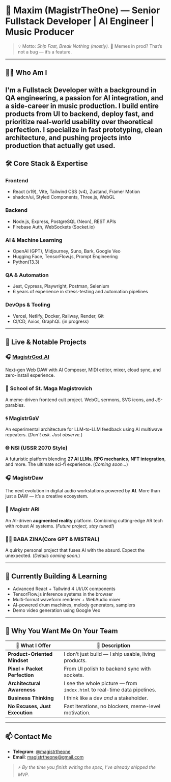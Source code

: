 # 👾 Maxim (MagistrTheOne) — Senior Fullstack Developer | AI Engineer | Music Producer
> 💡 Motto: *Ship Fast, Break Nothing (mostly).*
> 🧠 Memes in prod? That’s not a bug — it’s a feature.
---
## 🧑‍💻 Who Am I
I'm a **Fullstack Developer** with a background in **QA engineering**, a passion for **AI integration**, and a side-career in **music production**. I build entire products from UI to backend, deploy fast, and prioritize real-world usability over theoretical perfection.
I specialize in fast prototyping, clean architecture, and pushing projects into production that actually get used.
---
## 🛠️ Core Stack & Expertise
### **Frontend**
* React (v19), Vite, Tailwind CSS (v4), Zustand, Framer Motion
* shadcn/ui, Styled Components, Three.js, WebGL
### **Backend**
* Node.js, Express, PostgreSQL (Neon), REST APIs
* Firebase Auth, WebSockets (Socket.io)
### **AI & Machine Learning**
* OpenAI (GPT), Midjourney, Suno, Bark, Google Veo
* Hugging Face, TensorFlow\.js, Prompt Engineering
* Python(13.3)
### **QA & Automation**
* Jest, Cypress, Playwright, Postman, Selenium
* 6 years of experience in stress-testing and automation pipelines
### **DevOps & Tooling**
* Vercel, Netlify, Docker, Railway, Render, Git
* CI/CD, Axios, GraphQL (in progress)
---
## 🚀 Live & Notable Projects
### 🎧 [**MagistrGod.AI**](https://magistrgodai.vercel.app)
Next-gen Web DAW with AI Composer, MIDI editor, mixer, cloud sync, and zero-install experience.
### 📿 **School of St. Maga Magistrovich**
A meme-driven frontend cult project. WebGL sermons, SVG icons, and JS-parables.
### 🌀 **MagistrGaV**
An experimental architecture for LLM-to-LLM feedback using AI multiwave repeaters.
(*Don’t ask. Just observe.*)
### 🌐 **NSI (USSR 2070 Style)**
A futuristic platform blending **27 AI LLMs**, **RPG mechanics**, **NFT integration**, and more. The ultimate sci-fi experience. (*Coming soon...*)
### 🎧 **MagistrDaw**
The next evolution in digital audio workstations powered by **AI**. More than just a DAW — it’s a creative ecosystem.
### 🤖 **Magistr ARI**
An AI-driven **augmented reality** platform. Combining cutting-edge AR tech with robust AI systems. (*Future project, stay tuned!*)
### 🧙‍♀️ **BABA ZINA(Core GPT & MISTRAL)**
A quirky personal project that fuses AI with the absurd. Expect the unexpected. (*Details coming soon.*)

---

## 🌱 Currently Building & Learning

* Advanced React + Tailwind 4 UI/UX components
* TensorFlow\.js inference systems in the browser
* Multi-format waveform renderer + WebAudio mixer
* AI-powered drum machines, melody generators, samplers
* Demo video generation using Google Veo

---

## 💼 Why You Want Me On Your Team

| 🚀 What I Offer                | 💬 Description                                                           |
| ------------------------------ | ------------------------------------------------------------------------ |
| **Product-Oriented Mindset**   | I don’t just build — I ship usable, living products.                     |
| **Pixel + Packet Perfection**  | From UI polish to backend sync with sockets.                             |
| **Architectural Awareness**    | I see the whole picture — from `index.html` to real-time data pipelines. |
| **Business Thinking**          | I think like a dev *and* a stakeholder.                                  |
| **No Excuses, Just Execution** | Fast iterations, no blockers, meme-level motivation.                     |

---

## 📫 Contact Me

* **Telegram**: [@magistrtheone](https://t.me/magistrtheone)
* **Email**: [magistrtheone@gmail.com](mailto:magistrtheone@gmail.com)

> ⚡ *By the time you finish writing the spec, I’ve already shipped the MVP.*

